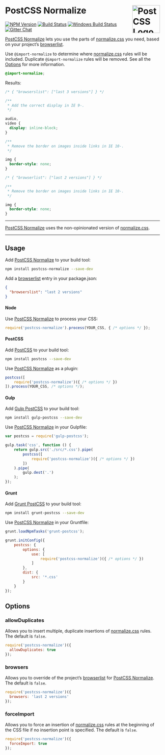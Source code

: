 # PostCSS Normalize [<img src="https://postcss.github.io/postcss/logo.svg" alt="PostCSS Logo" width="90" height="90" align="right">][postcss]

[![NPM Version][npm-img]][npm-url]
[![Build Status][cli-img]][cli-url]
[![Windows Build Status][win-img]][win-url]
[![Gitter Chat][git-img]][git-url]

[PostCSS Normalize] lets you use the parts of [normalize.css] you need, based
on your project’s [browserlist].

Use `@import-normalize` to determine where [normalize.css] rules will be
included. Duplicate `@import-normalize` rules will be removed. See all the [Options] for more information.

```css
@import-normalize;
```

Results:

```css
/* { "browserslist": ["last 3 versions"] } */

/**
 * Add the correct display in IE 9-.
 */

audio,
video {
  display: inline-block;
}

/**
 * Remove the border on images inside links in IE 10-.
 */

img {
  border-style: none;
}
```

```css
/* { "browserlist": ["last 2 versions"] } */

/**
 * Remove the border on images inside links in IE 10-.
 */

img {
  border-style: none;
}
```

---

[PostCSS Normalize] uses the non-opinionated version of [normalize.css].

---

## Usage

Add [PostCSS Normalize] to your build tool:

```bash
npm install postcss-normalize --save-dev
```

Add a [browserlist] entry in your package.json:

```json
{
  "browserslist": "last 2 versions"
}
```

#### Node

Use [PostCSS Normalize] to process your CSS:

```js
require('postcss-normalize').process(YOUR_CSS, { /* options */ });
```

#### PostCSS

Add [PostCSS] to your build tool:

```bash
npm install postcss --save-dev
```

Use [PostCSS Normalize] as a plugin:

```js
postcss([
	require('postcss-normalize')({ /* options */ })
]).process(YOUR_CSS, /* options */);
```

#### Gulp

Add [Gulp PostCSS] to your build tool:

```bash
npm install gulp-postcss --save-dev
```

Use [PostCSS Normalize] in your Gulpfile:

```js
var postcss = require('gulp-postcss');

gulp.task('css', function () {
	return gulp.src('./src/*.css').pipe(
		postcss([
			require('postcss-normalize')({ /* options */ })
		])
	).pipe(
		gulp.dest('.')
	);
});
```

#### Grunt

Add [Grunt PostCSS] to your build tool:

```bash
npm install grunt-postcss --save-dev
```

Use [PostCSS Normalize] in your Gruntfile:

```js
grunt.loadNpmTasks('grunt-postcss');

grunt.initConfig({
	postcss: {
		options: {
			use: [
				require('postcss-normalize')({ /* options */ })
			]
		},
		dist: {
			src: '*.css'
		}
	}
});
```

## Options

### allowDuplicates

Allows you to insert multiple, duplicate insertions of [normalize.css] rules.
The default is `false`.

```js
require('postcss-normalize')({
  allowDuplicates: true
});
```

### browsers

Allows you to override of the project’s [browserlist] for [PostCSS Normalize].
The default is `false`.

```js
require('postcss-normalize')({
  browsers: 'last 2 versions'
});
```

### forceImport

Allows you to force an insertion of [normalize.css] rules at the beginning of
the CSS file if no insertion point is specified. The default is `false`.

```js
require('postcss-normalize')({
  forceImport: true
});
```

[npm-url]: https://www.npmjs.com/package/postcss-normalize
[npm-img]: https://img.shields.io/npm/v/postcss-normalize.svg
[cli-url]: https://travis-ci.org/jonathantneal/postcss-normalize
[cli-img]: https://img.shields.io/travis/jonathantneal/postcss-normalize.svg
[win-url]: https://ci.appveyor.com/project/jonathantneal/postcss-normalize
[win-img]: https://img.shields.io/appveyor/ci/jonathantneal/postcss-normalize.svg
[git-url]: https://gitter.im/postcss/postcss
[git-img]: https://img.shields.io/badge/chat-gitter-blue.svg

[PostCSS Normalize]: https://github.com/jonathantneal/postcss-normalize
[PostCSS]: https://github.com/postcss/postcss
[Gulp PostCSS]: https://github.com/postcss/gulp-postcss
[Grunt PostCSS]: https://github.com/nDmitry/grunt-postcss

[browserlist]: http://browserl.ist/
[normalize.css]: https://github.com/jonathantneal/normalize.css
[Options]: #Options
